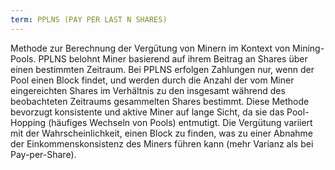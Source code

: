```yaml
---
term: PPLNS (PAY PER LAST N SHARES)
---
```


Methode zur Berechnung der Vergütung von Minern im Kontext von Mining-Pools. PPLNS belohnt Miner basierend auf ihrem Beitrag an Shares über einen bestimmten Zeitraum. Bei PPLNS erfolgen Zahlungen nur, wenn der Pool einen Block findet, und werden durch die Anzahl der vom Miner eingereichten Shares im Verhältnis zu den insgesamt während des beobachteten Zeitraums gesammelten Shares bestimmt. Diese Methode bevorzugt konsistente und aktive Miner auf lange Sicht, da sie das Pool-Hopping (häufiges Wechseln von Pools) entmutigt. Die Vergütung variiert mit der Wahrscheinlichkeit, einen Block zu finden, was zu einer Abnahme der Einkommenskonsistenz des Miners führen kann (mehr Varianz als bei Pay-per-Share).